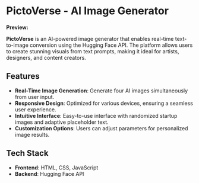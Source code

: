 # PictoVerse - AI Image Generator

**Preview:**

**PictoVerse** is an AI-powered image generator that enables real-time text-to-image conversion using the Hugging Face API. The platform allows users to create stunning visuals from text prompts, making it ideal for artists, designers, and content creators.

## Features

- **Real-Time Image Generation**: Generate four AI images simultaneously from user input.
- **Responsive Design**: Optimized for various devices, ensuring a seamless user experience.
- **Intuitive Interface**: Easy-to-use interface with randomized startup images and adaptive placeholder text.
- **Customization Options**: Users can adjust parameters for personalized image results.

## Tech Stack

- **Frontend**: HTML, CSS, JavaScript
- **Backend**: Hugging Face API

